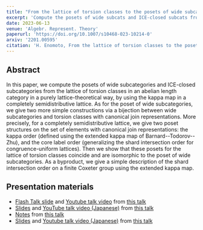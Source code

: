 ```yaml
---
title: "From the lattice of torsion classes to the posets of wide subcategories and ICE-closed subcategories"
excerpt: 'Compute the posets of wide subcats and ICE-closed subcats from the lattice of torsion classes'
date: 2023-06-13
venue: 'Algebr. Represent. Theory'
paperurl: 'https://doi.org/10.1007/s10468-023-10214-0'
arxiv: '2201.00595'
citation: 'H. Enomoto, From the lattice of torsion classes to the posets of wide subcategories and ICE-closed subcategories, to appear in Algebr. Represent. Theory. '
---
```


## Abstract
In this paper, we compute the posets of wide subcategories and ICE-closed subcategories from the lattice of torsion classes in an abelian length category in a purely lattice-theoretical way, by using the kappa map in a completely semidistributive lattice. As for the poset of wide subcategories, we give two more simple constructions via a bijection between wide subcategories and torsion classes with canonical join representations. More precisely, for a completely semidistributive lattice, we give two poset structures on the set of elements with canonical join representations: the kappa order (defined using the extended kappa map of Barnard--Todorov--Zhu), and the core label order (generalizing the shard intersection order for congruence-uniform lattices). Then we show that these posets for the lattice of torsion classes coincide and are isomorphic to the poset of wide subcategories. As a byproduct, we give a simple description of the shard intersection order on a finite Coxeter group using the extended kappa map.

## Presentation materials

- [Flash Talk slide](/files/flash-talk-enomoto.pdf) and [Youtube talk video](https://www.youtube.com/watch?v=Gx3iX7PbmrQ) from [this talk](/talks/2022-01-04/)
- [Slides](/files/2022-03-20.pdf) and [YouTube talk video (Japanese)](https://www.youtube.com/watch?v=-bUrKGLZr6o) from [this talk](/talks/2022-03-20/)
- [Notes](/files/2022-07-01.pdf) from [this talk](/talks/2022-07-01/)
- [Slides](/files/2022-09-02.pdf) and [Youtube talk video (Japanese)](https://youtu.be/ltRhT8hnmJs) from [this talk](/talks/2022-09-02/)